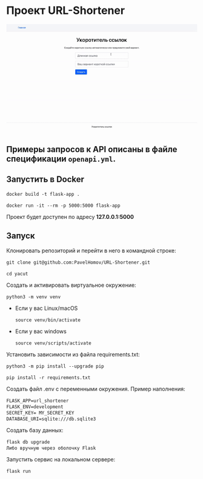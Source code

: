 # Проект URL-Shortener
![Презентация](./media_for_readme/Presentation.gif)
## Примеры запросов к API описаны в файле спецификации `openapi.yml`.

## Запустить в Docker

```
docker build -t flask-app .
```
```
docker run -it --rm -p 5000:5000 flask-app
```

Проект будет доступен по адресу <b>127.0.0.1:5000</b>

## Запуск
Клонировать репозиторий и перейти в него в командной строке:

```
git clone git@github.com:PavelHomov/URL-Shortener.git
```

```
cd yacut
```

Cоздать и активировать виртуальное окружение:

```
python3 -m venv venv
```

* Если у вас Linux/macOS

    ```
    source venv/bin/activate
    ```

* Если у вас windows

    ```
    source venv/scripts/activate
    ```

Установить зависимости из файла requirements.txt:

```
python3 -m pip install --upgrade pip
```

```
pip install -r requirements.txt
```
Создать файл .env с переменными окружения. Пример наполнения:
```
FLASK_APP=url_shortener
FLASK_ENV=development
SECRET_KEY= MY_SECRET_KEY
DATABASE_URI=sqlite:///db.sqlite3
```
Создать базу данных:
```
flask db upgrade
Либо вручную через оболочку Flask
```
Запустить сервис на локальном сервере:
```
flask run
```
